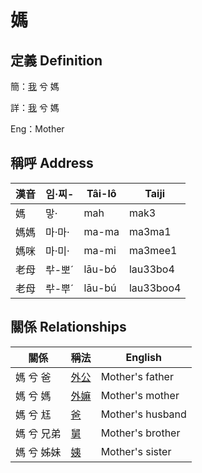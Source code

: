 # 媽
## 定義 Definition
簡：[我](member1.md) 兮 媽

詳：[我](member1.md) 兮 媽

Eng：Mother

## 稱呼 Address

漢音 | 임·찌- | Tâi-lô | Taiji
--- | --- | --- | --- 
媽 | 맣· | mah | mak3 
媽媽 | 마·마· | ma-ma | ma3ma1 
媽咪 | 마·미· | ma-mi | ma3mee1 
老母 | ᄅᅷ-뽀ˊ | lāu-bó | lau33bo4 
老母 | ᄅᅷ-뿌ˊ | lāu-bú | lau33boo4 


## 關係 Relationships

關係 | 稱法 | English
--- | --- | --- 
媽 兮 爸 | [外公](member13.md) | Mother's father
媽 兮 媽 | [外嫲](member14.md) | Mother's mother
媽 兮 尪 | [爸](member2.md) | Mother's husband
媽 兮 兄弟 | [舅](member16.md) | Mother's brother
媽 兮 姊妹 | [姨](member15.md) | Mother's sister
